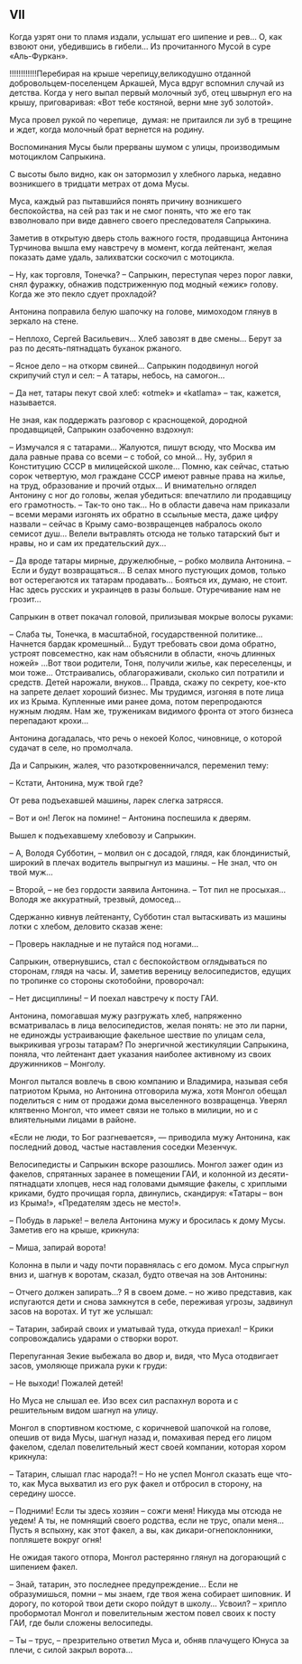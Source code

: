 ## VII

Когда узрят они то пламя издали, услышат его шипение и рев…
О, как взвоют они, убедившись в гибели…
Из прочитанного Мусой в суре «Аль-Фуркан».

!!!!!!!!!!!!Перебирая на крыше черепицу,великодушно отданной добровольцем-поселенцем Аркашей, Муса вдруг вспомнил случай из детства.
Когда у него выпал первый молочный зуб, отец швырнул его на крышу, приговаривая:
«Вот тебе костяной, верни мне зуб золотой».

Муса провел рукой по черепице,  думая: не притаился ли зуб в трещине и ждет, когда молочный брат вернется на родину.

Воспоминания Мусы были прерваны шумом с улицы, производимым мотоциклом Сапрыкина.

С высоты было видно, как он затормозил у хлебного ларька, недавно возникшего в тридцати метрах от дома Мусы.

Муса, каждый раз пытавшийся понять причину возникшего беспокойства, на сей раз так и не смог понять, что же его так взволновало при виде давнего своего преследователя Сапрыкина.

Заметив в открытую дверь столь важного гостя, продавщица Антонина Турчинова вышла ему навстречу в момент, когда лейтенант, желая показать даме удаль, залихватски соскочил с мотоцикла.

– Ну, как торговля, Тонечка?
– Сапрыкин, переступая через порог лавки, снял фуражку, обнажив подстриженную под модный «ежик» голову.
Когда же это пекло сдует прохладой?

Антонина поправила белую шапочку на голове, мимоходом глянув в зеркало на стене.

– Неплохо, Сергей Васильевич…
Хлеб завозят в две смены…
Берут за раз по десять-пятнадцать буханок ржаного.

– Ясное дело – на откорм свиней…
Сапрыкин пододвинул ногой скрипучий стул и сел:
– А татары, небось, на самогон…

– Да нет, татары пекут свой хлеб: «otmek» и «katlama» – так, кажется, называется.

Не зная, как поддержать разговор с краснощекой, дородной продавщицей, Сапрыкин озабоченно вздохнул:

– Измучался я с татарами…
Жалуются, пишут всюду, что Москва им дала равные права со всеми – с тобой, со мной…
Ну, зубрил я Конституцию СССР в милицейской школе…
Помню, как сейчас, статью сорок четвертую, мол граждане СССР имеют равные права на жилье, на труд, образование и прочий отдых…
И внимательно оглядел Антонину с ног до головы, желая убедиться: впечатлило ли продавщицу его грамотность.
– Так-то оно так…
Но в области давеча нам приказали – всеми мерами изгонять их обратно в ссыльные места, даже цифру назвали – сейчас в Крыму само-возвращенцев набралось около семисот душ…
Велели вытравлять отсюда не только татарский быт и нравы, но и сам их предательский дух…

– Да вроде татары мирные, дружелюбные, – робко молвила Антонина.
– Если и будут возвращаться…
В селах много пустующих домов, только вот остерегаются их татарам продавать…
Бояться их, думаю, не стоит.
Нас здесь русских и украинцев в разы больше.
Отуречивание нам не грозит…

Сапрыкин в ответ покачал головой, прилизывая мокрые волосы руками:

– Слаба ты, Тонечка, в масштабной, государственной политике…
Начнется бардак кромешный…
Будут требовать свои дома обратно, устроят повсеместно, как нам объяснили в области, «ночь длинных ножей» …Вот твои родители, Тоня, получили жилье, как переселенцы, и мои тоже…
Отстраивались, облагораживали, сколько сил потратили и средств.
Детей нарожали, внуков…
Правда, скажу по секрету, кое-кто на запрете делает хороший бизнес.
Мы трудимся, изгоняя в поте лица их из Крыма.
Купленные ими ранее дома, потом перепродаются нужным людям.
Нам же, труженикам видимого фронта от этого бизнеса перепадают крохи…

Антонина догадалась, что речь о некоей Колос, чиновнице, о которой судачат в селе, но промолчала.

Да и Сапрыкин, жалея, что разоткровенничался, переменил тему:

– Кстати, Антонина, муж твой где?

От рева подъехавшей машины, ларек слегка затрясся.

– Вот и он!
Легок на помине!
– Антонина поспешила к дверям.

Вышел к подъехавшему хлебовозу и Сапрыкин.

– А, Володя Субботин, – молвил он с досадой, глядя, как блондинистый, широкий в плечах водитель выпрыгнул из машины.
– Не знал, что он твой муж…

– Второй, – не без гордости заявила Антонина.
– Тот пил не просыхая…
Володя же аккуратный, трезвый, домосед…

Сдержанно кивнув лейтенанту, Субботин стал вытаскивать из машины лотки с хлебом, деловито сказав жене:

– Проверь накладные и не путайся под ногами…

Сапрыкин, отвернувшись, стал с беспокойством оглядываться по сторонам, глядя на часы.
И, заметив вереницу велосипедистов, едущих по тропинке со стороны скотобойни, проворочал:

– Нет дисциплины!
– И поехал навстречу к посту ГАИ.

Антонина, помогавшая мужу разгружать хлеб, напряженно всматривалась в лица велосипедистов, желая понять: не это ли парни, не единожды устраивающие факельное шествие по улицам села, выкрикивая угрозы татарам?
По энергичной жестикуляции Сапрыкина, поняла, что лейтенант дает указания наиболее активному из своих дружинников – Монголу.

Монгол пытался вовлечь в свою компанию и Владимира, называя себя патриотом Крыма, но Антонина отговорила мужа, хотя Монгол обещал поделиться с ним от продажи дома выселенного возвращенца.
Уверял клятвенно Монгол, что имеет связи не только в милиции, но и с влиятельными лицами в районе.

«Если не люди, то Бог разгневается», — приводила мужу Антонина, как последний довод, частые наставления соседки Мезенчук.

Велосипедисты и Сапрыкин вскоре разошлись.
Монгол зажег один из факелов, спрятанных заранее в помещении ГАИ, и колонной из десяти-пятнадцати хлопцев, неся над головами дымящие факелы, с хриплыми криками, будто прочищая горла, двинулись, скандируя: «Татары – вон из Крыма!», «Предателям здесь не место!».

– Побудь в ларьке!
– велела Антонина мужу и бросилась к дому Мусы.
Заметив его на крыше, крикнула:

– Миша, запирай ворота!

Колонна в пыли и чаду почти поравнялась с его домом.
Муса спрыгнул вниз и, шагнув к воротам, сказал, будто отвечая на зов Антонины:

– Отчего должен запирать…?
Я в своем доме.
– но живо представив, как испугаются дети и снова замкнутся в себе, переживая угрозы, задвинул засов на воротах.
И тут же услышал:

– Татарин, забирай своих и уматывай туда, откуда приехал!
– Крики сопровождались ударами о створки ворот.

Перепуганная Зекие выбежала во двор и, видя, что Муса отодвигает засов, умоляюще прижала руки к груди:

– Не выходи!
Пожалей детей!

Но Муса не слышал ее.
Изо всех сил распахнул ворота и с решительным видом шагнул на улицу.

Монгол в спортивном костюме, с коричневой шапочкой на голове, опешив от вида Мусы, шагнул назад и, помахивая перед его лицом факелом, сделал повелительный жест своей компании, которая хором крикнула:

– Татарин, слышал глас народа?!
– Но не успел Монгол сказать еще что-то, как Муса выхватил из его рук факел и отбросил в сторону, на середину шоссе.

– Подними!
Если ты здесь хозяин – сожги меня!
Никуда мы отсюда не уедем!
А ты, не помнящий своего родства, если не трус, опали меня…
Пусть я вспыхну, как этот факел, а вы, как дикари-огнепоклонники, попляшете вокруг огня!

Не ожидая такого отпора, Монгол растерянно глянул на догорающий с шипением факел.

– Знай, татарин, это последнее предупреждение…
Если не образумишься, помни – мы знаем, где твоя жена собирает шиповник.
И дорогу, по которой твои дети скоро пойдут в школу…
Усвоил?
– хрипло пробормотал Монгол и повелительным жестом повел своих к посту ГАИ, где были сложены велосипеды.

– Ты – трус, – презрительно ответил Муса и, обняв плачущего Юнуса за плечи, с силой закрыл ворота…
